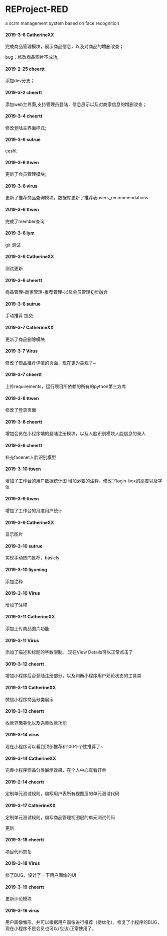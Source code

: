# REProject-RED

a scrm management system based on face recognition




#### 2019-3-6	CatherineXX

完成商品管理模块，展示商品信息，以及对商品的增删改查；

bug：修改商品图片不成功;

#### 2019-2-25 cheertt

 添加dev分支；

#### 2019-3-2 cheertt

添加web主界面,支持管理员登陆，信息展示以及对商家信息的增删改查；

#### 2019-3-4 cheertt

修改登陆主界面样式;

#### 2019-3-6 sutrue 

ceshi;

#### 2019-3-6 ttwen

更新了会员管理模块;

#### 2019-3-6 virus
更新了推荐商品查询模块，数据库更新了推荐表users_recommendations

#### 2019-3-6 ttwen
完成了member查询

#### 2019-3-6 lym
git 测试

#### 2019-3-6 CatherineXX
测试更新

#### 2019-3-6 cheertt
商品管理-商家管理-推荐管理-以及会员管理初步融合

#### 2019-3-6 sutrue
手动推荐 提交

#### 2019-3-7 CatherineXX
更新了商品删除模块

#### 2019-3-7 Virus
修改了商品推荐详情的页面，现在更为美观了~                                                                                                                                                      

#### 2019-3-7 cheertt
上传requirements，运行项目所依赖的所有的python第三方库

#### 2019-3-8 ttwen
修改了登录页面

#### 2019-3-8 cheertt
增加会员在小程序端的登陆注册模块，以及人脸识别模块人脸信息的录入

#### 2019-3-8 cheertt
补充facenet人脸识别模型

#### 2019-3-10 ttwen
增加了工作台的用户数据统计图
增加必要的注释，修改了login-box的高度以及字体

#### 2019-3-9 ttwen
增加了工作台的月度用户统计

#### 2019-3-9 CatherineXX
显示图片

#### 2019-3-10 sutrue
实现手动热门推荐，basicly

#### 2019-3-10 liyuming
添加注释

#### 2019-3-10 Virus
增加了注释

#### 2019-3-11 CatherineXX
添加上传商品图片功能

#### 2019-3-11 Virus
添加了描述和标题的字数限制。
现在View Details可以正常点击了

#### 3019-3-12 cheertt
增加小程序后台登陆注册部分，以及判断小程序用户邓论状态的工具类

#### 2019-3-13 CatherineXX
微信小程序商品分类展示

#### 2019-3-13 cheertt
收款界面美化以及完善收款功能

#### 2019-3-14 virus
现在小程序可以看到顶部推荐和100个个性推荐了~

#### 2019-3-14 CatherineXX
完善小程序商品分类展示效果，在个人中心查看订单

#### 2019-2-14 cheertt
定制单元测试规则，编写用户表所有视图层的单元测试代码

#### 2019-3-17 CatherineXX
定制单元测试规则，编写商品管理视图层的单元测试代码

更新



#### 2019-3-18 cheertt
项目代码恢复

#### 2019-3-18 Virus
修了BUG，设计了一下用户画像的UI

#### 2019-3-19 cheertt
更新评论模块
#### 2019-3-19 virus
用户画像雏形，并可以根据用户画像进行推荐（待优化），修复了小程序的BUG，现在小程序不是会员也可以(应该)正常使用了。
